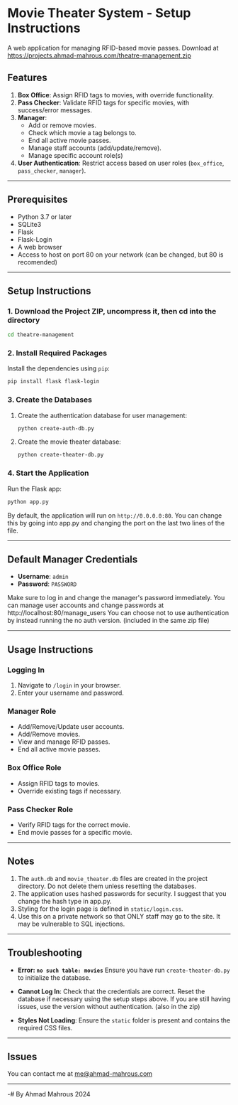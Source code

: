 # Movie Theater System - Setup Instructions

A web application for managing RFID-based movie passes. Download at https://projects.ahmad-mahrous.com/theatre-management.zip

## Features

1. **Box Office**: Assign RFID tags to movies, with override functionality.
2. **Pass Checker**: Validate RFID tags for specific movies, with success/error messages.
3. **Manager**:
   - Add or remove movies.
   - Check which movie a tag belongs to.
   - End all active movie passes.
   - Manage staff accounts (add/update/remove).
   - Manage specific account role(s)
4. **User Authentication**: Restrict access based on user roles (`box_office`, `pass_checker`, `manager`).

---

## Prerequisites

- Python 3.7 or later
- SQLite3
- Flask
- Flask-Login
- A web browser
- Access to host on port 80 on your network (can be changed, but 80 is recomended)

---

## Setup Instructions

### 1. Download the Project ZIP, uncompress it, then cd into the directory
```bash
cd theatre-management
```

### 2. Install Required Packages
Install the dependencies using `pip`:
```bash
pip install flask flask-login
```

### 3. Create the Databases
1. Create the authentication database for user management:
   ```bash
   python create-auth-db.py
   ```
2. Create the movie theater database:
   ```bash
   python create-theater-db.py
   ```

### 4. Start the Application
Run the Flask app:
```bash
python app.py
```

By default, the application will run on `http://0.0.0.0:80`.
You can change this by going into app.py and changing the port on the last two lines of the file.

---

## Default Manager Credentials

- **Username**: `admin`
- **Password**: `PASSWORD`

Make sure to log in and change the manager's password immediately.
You can manage user accounts and change passwords at http://localhost:80/manage_users
You can choose not to use authentication by instead running the no auth version. (included in the same zip file)

---

## Usage Instructions

### Logging In
1. Navigate to `/login` in your browser.
2. Enter your username and password.

### Manager Role
- Add/Remove/Update user accounts.
- Add/Remove movies.
- View and manage RFID passes.
- End all active movie passes.

### Box Office Role
- Assign RFID tags to movies.
- Override existing tags if necessary.

### Pass Checker Role
- Verify RFID tags for the correct movie.
- End movie passes for a specific movie.

---

## Notes

1. The `auth.db` and `movie_theater.db` files are created in the project directory. Do not delete them unless resetting the databases.
2. The application uses hashed passwords for security. I suggest that you change the hash type in app.py. 
3. Styling for the login page is defined in `static/login.css`.
4. Use this on a private network so that ONLY staff may go to the site. It may be vulnerable to SQL injections.

---

## Troubleshooting

- **Error: `no such table: movies`**
  Ensure you have run `create-theater-db.py` to initialize the database.
  
- **Cannot Log In**:
  Check that the credentials are correct. Reset the database if necessary using the setup steps above. If you are still having issues, use the version without authentication. (also in the zip)

- **Styles Not Loading**:
  Ensure the `static` folder is present and contains the required CSS files.

---

  ## Issues
  You can contact me at me@ahmad-mahrous.com

---

-# By Ahmad Mahrous 2024

